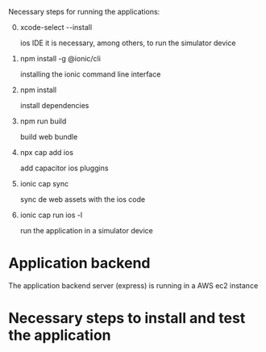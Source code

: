 
Necessary steps for running the applications:

0. xcode-select --install

   ios IDE it is necessary, among others, to run the simulator device

1. npm install -g @ionic/cli

   installing the ionic command line interface

2. npm install

   install dependencies

3. npm run build

   build web bundle

4. npx cap add ios

   add capacitor ios pluggins

5. ionic cap sync

   sync de web assets with the ios code

6. ionic cap run ios -l

   run the application in a simulator device

# Application backend

The application backend server (express) is running in a AWS ec2 instance

# Necessary steps to install and test the application
